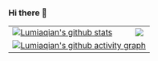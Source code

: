 ### Hi there 👋

<!--
**Lumiaqian/Lumiaqian** is a ✨ _special_ ✨ repository because its `README.md` (this file) appears on your GitHub profile.

Here are some ideas to get you started:

- 🔭 I’m currently working on ...
- 🌱 I’m currently learning ...
- 👯 I’m looking to collaborate on ...
- 🤔 I’m looking for help with ...
- 💬 Ask me about ...
- 📫 How to reach me: ...
- 😄 Pronouns: ...
- ⚡ Fun fact: ...
-->
<table>
<tr>
    <td>
      <a href="https://github.com/anuraghazra/github-readme-stats">
        <img align="center" src="https://github-readme-stats.vercel.app/api?username=Lumiaqian&show_icons=true&bg_color=30,e96443,904e95&title_color=fff&text_color=fff&theme=radical&hide_border=true" alt="Lumiaqian's github stats" />
      </a>
    </td>
    <td>
      <a href="https://github.com/anuraghazra/github-readme-stats">
        <img align="center" src="https://github-readme-stats.vercel.app/api/top-langs?username=Lumiaqian&layout=compact&hide_border=true&langs_count=10&theme=tokyonight&hide_border=true" />
      </a>
    </td>
</tr>
<tr>
    <td colspan="2">
      <a href="https://github.com/Ashutosh00710/github-readme-activity-graph">
        <img align="center" src="https://github-readme-activity-graph.vercel.app/graph?username=Lumiaqian&bg_color=fffff0&color=708090&line=24292e&point=24292e&area=true&hide_border=true" alt="Lumiaqian's github activity graph" />
      </a>
    </td>
</tr>
</table>



